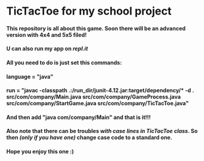 # TicTacToe for my school project
#### This repository is all about this game. Soon there will be an advanced version with 4x4 and 5x5 filed!
#### U can also run my app on _repl.it_
#### All you need to do is just set this commands:
#### language = "java"
#### run = "javac -classpath .:/run_dir/junit-4.12.jar:target/dependency/* -d . src/com/company/Main.java src/com/company/GameProcess.java src/com/company/StartGame.java src/com/company/TicTacToe.java"
#### And then add "java com/company/Main" and that is it!!!  
#### Also note that there can be troubles _with case lines in TicTacToe class_. So then _(only if you have one)_ change case code to a standard one.
#### Hope you enjoy this one :)